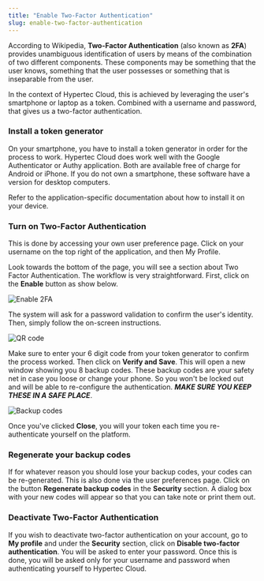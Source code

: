 ```yaml
---
title: "Enable Two-Factor Authentication"
slug: enable-two-factor-authentication
---
```



According to Wikipedia, **Two-Factor Authentication** (also known as **2FA**) provides unambiguous identification of users by means of the combination of two different components. These components may be something that the user knows, something that the user possesses or something that is inseparable from the user.

In the context of Hypertec Cloud, this is achieved by leveraging the user's smartphone or laptop as a token. Combined with a username and password, that gives us a two-factor authentication.

### Install a token generator

On your smartphone, you have to install a token generator in order for the process to work. Hypertec Cloud does work well with the Google Authenticator or Authy application. Both are available free of charge for Android or iPhone. If you do not own a smartphone, these software have a version for desktop computers.

Refer to the application-specific documentation about how to install it on your device.

### Turn on Two-Factor Authentication

This is done by accessing your own user preference page. Click on your username on the top right of the application, and then My Profile.

Look towards the bottom of the page, you will see a section about Two Factor Authentication. The workflow is very straightforward. First, click on the **Enable** button as show below.

![Enable 2FA](/assets/2FA-en-1.jpeg)

The system will ask for a password validation to confirm the user's identity. Then, simply follow the on-screen instructions.

![QR code](/assets/2FA-en-2.jpeg)

Make sure to enter your 6 digit code from your token generator to confirm the process worked. Then click on **Verify and Save**. This will open a new window showing you 8 backup codes. These backup codes are your safety net in case you loose or change your phone. So you won't be locked out and will be able to re-configure the authentication. ***MAKE SURE YOU KEEP THESE IN A SAFE PLACE***.

![Backup codes](/assets/2FA-en-3.jpeg)

Once you've clicked **Close**, you will your token each time you re-authenticate yourself on the platform.

### Regenerate your backup codes

If for whatever reason you should lose your backup codes, your codes can be re-generated.  This is also done via the user preferences page.  Click on the button **Regenerate backup codes** in the **Security** section.  A dialog box with your new codes will appear so that you can take note or print them out.

### Deactivate Two-Factor Authentication

If you wish to deactivate two-factor authentication on your account, go to **My profile** and under the **Security** section, click on **Disable two-factor authentication**.  You will be asked to enter your password.  Once this is done, you will be asked only for your username and password when authenticating yourself to Hypertec Cloud.
